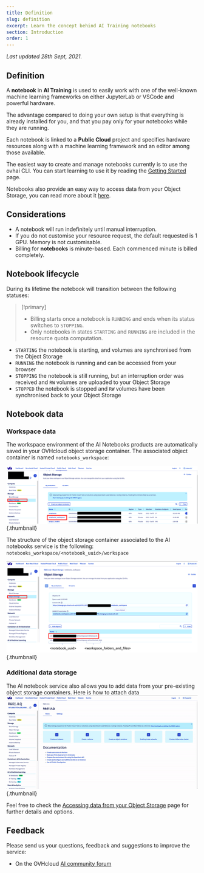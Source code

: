 ```yaml
---
title: Definition
slug: definition
excerpt: Learn the concept behind AI Training notebooks
section: Introduction
order: 1
---
```

*Last updated 28th Sept, 2021.*

## Definition

A **notebook** in **AI Training** is used to easily work with one of the well-known machine learning frameworks on
either JupyterLab or VSCode and powerful hardware.

The advantage compared to doing your own setup is that everything is already installed for you, and that you pay only
for your notebooks while they are running.

Each notebook is linked to a **Public Cloud** project and specifies hardware resources along with a machine learning framework and an editor among those available.

The easiest way to create and manage notebooks currently is to use the ovhai CLI. You can start learning to use it
by reading the [Getting Started](https://docs.ovh.com/ie/en/publiccloud/ai/notebooks/getting-started-cli/) page.

Notebooks also provide an easy way to access data from your Object Storage, you can read more about it [here](https://docs.ovh.com/ie/en/publiccloud/ai/notebooks/access-object-storage-data/).

## Considerations

-   A notebook will run indefinitely until manual interruption.
-   If you do not customise your resource request, the default requested is 1 GPU. Memory is not customisable.
-   Billing for **notebooks** is minute-based. Each commenced minute is billed completely.

## Notebook lifecycle

During its lifetime the notebook will transition between the following statuses:

> [!primary]
> * Billing starts once a notebook is `RUNNING` and ends when its status switches to `STOPPING`.
> * Only notebooks in states `STARTING` and `RUNNING` are included in the resource quota computation.

-   `STARTING` the notebook is starting, and volumes are synchronised from the Object Storage
-   `RUNNING` the notebook is running and can be accessed from your browser
-   `STOPPING` the notebook is still running, but an interruption order was received and `RW` volumes are uploaded to your Object Storage
-   `STOPPED` the notebook is stopped and `RW` volumes have been synchronised back to your Object Storage

## Notebook data


### Workspace data

The workspace environment of the AI Notebooks products are automatically saved in your OVHcloud object storage container.
The associated object container is named `notebooks_workspace`:

![image](images/object_storage_notebook_workspaces.png){.thumbnail}

The structure of the object storage container associated to the AI notebooks service is the following:
`notebooks_workspace/<notebook_uuid>/workspace`

![image](images/object_storage_notebook_workspaces_details.png){.thumbnail}


### Additional data storage

The AI notebook service also allows you to add data from your pre-existing object storage containers.
Here is how to attach data
![image](images/attach_data.gif){.thumbnail}

Feel free to check the [Accessing data from your Object Storage](https://docs.ovh.com/gb/en/publiccloud/ai/notebooks/access-object-storage-data/) page for further details and options. 


## Feedback

Please send us your questions, feedback and suggestions to improve the service:

-   On the OVHcloud [AI community forum](https://community.ovh.com/en/c/Data-AI)
